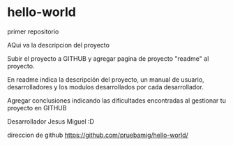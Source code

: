 # hello-world
primer repositorio

AQui va la descripcion del proyecto


Subir el proyecto a GITHUB y agregar pagina de proyecto "readme" al proyecto. 

En readme indica la descripción del proyecto, un manual de usuario, desarrolladores y los modulos desarrollados por cada desarrollador. 

Agregar conclusiones indicando las dificultades encontradas al gestionar tu proyecto en GITHUB


Desarrollador
Jesus Miguel :D


direccion de github
https://github.com/pruebamig/hello-world/


